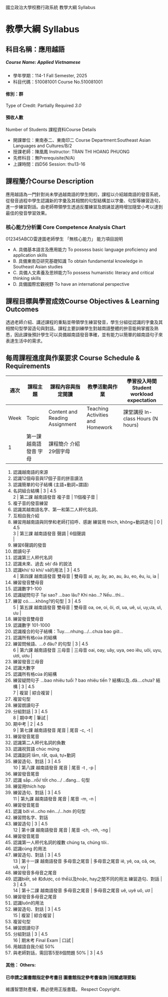 國立政治大學校務行政系統 教學大綱 Syllabus
# 教學大綱 Syllabus
##  科目名稱：應用越語
#####  Course Name: Applied Vietnamese
  * 學年學期：114-1 Fall Semester, 2025 
  * 科目代碼：510081001 Course No.510081001
#### 修別：群
Type of Credit: Partially Required 
_3.0_
#### 預收人數
Number of Students
課程資料Course Details
  * 開課單位：東南泰二、東南印二 Course Department:Southeast Asian Languages and Cultures/B/2 
  * 授課老師：陳凰鳳 Instructor: TRAN THI HOANG PHUONG 
  * 先修科目：無Prerequisite(N/A)
  * 上課時間：四D56 Session: thu13-16
##  課程簡介Course Description
應用越語為一門針對尚未學過越南語的學生開的，課程以介紹越南語的發音系統，從發音過程中學生認識新的字彙及其相關的句型結構並以字彙、句型等練習造句，進一步練習對話。由老師帶領學生透過反覆練習及朗誦並適時增加隨堂小考以達到最佳的發音學習效果。
###  核心能力分析圖 Core Competence Analysis Chart
012345ABCD雷達圖老師學生
「無核心能力」 
能力項目說明
  * A. 具備基本語言及應用能力 To possess basic language proficiency and application skills
  * B. 具備東南亞研究基礎知識 To obtain fundamental knowledge in Southeast Asian studies
  * C. 具備人文素養及思辨能力To possess humanistic literacy and critical thinking skills
  * D. 具備國際宏觀視野 To have an international perspective
##  課程目標與學習成效Course Objectives & Learning Outcomes 
透過老師介紹、講述課程的重點並帶領學生練習發音，學生分組從認識的字彙及其相關句型學習造句與對話。課程主要訓練學生對越南語整體的拚音能夠掌握及熟悉，因此課後預計學生可以具備越南語發音準確，並有能力以簡單的越南語句子來表達生活中的需求。
##  每周課程進度與作業要求 Course Schedule & Requirements
|  週次 |  課程主題 |  課程內容與指定閱讀 |  教學活動與作業 |  學習投入時間 Student workload expectation  
---|---|---|---|---  
Week |  Topic |  Content and Reading Assignment |  Teaching Activities and Homework |  課堂講授 In-class Hours (N hours) |  課程前後 Out-of-class Hours (Nx1.5 hours)  
1 |  第一課 越南語發音 字母 |  課程簡介 介紹29個字母 | 
  1. 認識越南語的來源
  2. 認識12個母音與17個子音的拼音讀法
  3. 認識簡單的句子結構
(主語+動詞+謂語)
  1. 名詞組合結構
|  3 |  4.5  
2 |  第二課  越南語發音 複子音 |  11個複子音 | 
  1. 複子音的發音練習
  2. 認識其越南語名字、第一和第二人秤代名詞、
  3. 互相自我介紹
  4. 練習用越南語與同學和老師打招呼、感謝
練習用 thích, không+動詞造句 |  0 |  4.5  
3 |  第三課  越南語發音 聲調 |  6個聲調  
| 
  1. 練習6聲調的發音
  2. 朗讀句子
  3. 認識第三人秤代名詞
  4. 認識未來、過去 sẽ/ đã 的說法
  1. 認識khi/ từ khi/ và的用法
|  3 |  4.5  
4 |  第四課  越南語發音 雙母音 |  雙母音 ai, ay, ây, ao, au, âu, eo, êu, iu, ia | 
  1. 練習發音雙母音
  2. 認識數字1-100
  1. 認識疑問句子 Tại sao? ...bao lâu? Khi nào...?
Nếu...thì...
  1. 練習 có......không?的句型
|  3 |  4.5  
5 |  第五課  越南語發音 雙母音 |  雙母音 oa, oe, oi, ôi, ơi, ua, uê, ui, uy,ưa, ưi, ưu | 
  1. 練習發音雙母音
  2. 認識數字 101-1000
  1. 認識複合的句子結構：Tuy.....nhưng.../...chưa bao giờ...
  1. 認識所有格của 的結構
  1. 練習問候語、...ở đâu? 的句型
|  3 |  4.5  
6 |  第六課  越南語發音 三母音 |  三母音 oai, oay, uây, uya, oeo iêu, uôi, uyu, ươi, ươu | 
  1. 練習發音三母音
  2. 認識大數字
  1. 認識所有格của 的結構
  2. 練習疑問句子 ...bao nhiêu tuổi ? bao nhiêu tiền ? 結構以及..đã....chưa? 結構
|  3 |  4.5  
7 |  複習 |  綜合複習 | 
  1. 複習句型
  2. 練習朗讀句子
  3. 分組對話
|  3 |  4.5  
8 |  期中考 |  筆試 | 
  1. 期中考
|  2 |  4.5  
9 |  第七課 越南語發音 尾音 |  尾音 -c, -t | 
  1. 練習發音尾音
  2. 認識第二人秤代名詞的負數 
  3. 認識祝賀語 chúc mừng
  4. 認識副詞 lắm, rất, quá, tự+動詞
  1. 練習造句、對話
|  3 |  4.5  
10 |  第八課 越南語發音 尾音 |  尾音 -t , -p | 
  1. 練習發音尾音
  2. 認識 sắp...rồi/ tốt cho.../ ..đang... 句型
  3. 練習用thích hợp
  1. 練習造句、對話
|  3 |  4.5  
11 |  第九課 越南語發音 尾音 |  尾音 -m, -n | 
  1. 練習發音尾音
  2. 認識 bởi vì...cho nên.../...hơn 的句型
  3. 練習問名字、對話
  1. 練習造句
|  3 |  4.5  
12 |  第十課 越南語發音 尾音 |  尾音 -ch, -nh, -ng | 
  1. 練習發音尾音
  2. 認識第一人秤代名詞的複數 chúng ta, chúng tôi..
  3. 認識cùng 的用法
  1. 練習造句、對話
|  3 |  4.5  
13 |  第十一課 越南語發音 多母音之尾音 |  多母音之尾音 iê, yê, oa, oă, oe, uâ, uy | 
  1. 練習發音多母音之尾音
  2. 認識biết, sẽ 和được, có thể以及hoặc, hay之間不同的用法
練習造句、對話 |  3 |  4.5  
14 |  第十二課 越南語發音 多母音之尾音 |  多母音之尾音 uê, uyê uô, ươ | 
  1. 練習發音多母音之尾音
  2. 認識luôn的用法
  3. 練習造句、對話
|  3 |  4.5  
15 |  複習 |  綜合複習 | 
  1. 複習句型
  2. 練習朗讀句子
  1. 分組對話
|  3 |  4.5  
16 |  期末考 Final Exam |  口試 | 
  1. 用越語自我介紹 50%
  2. 與老師對話，需回答5至8個問題 50%
|  3 |  4.5  
####  其他： Others:
####  已申請之圖書館指定參考書目  圖書館指定參考書查詢 |相關處理要點
維護智慧財產權，務必使用正版書籍。 Respect Copyright.